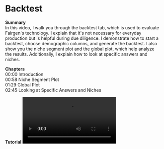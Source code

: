 # Backtest

**Summary**
<br /> In this video, I walk you through the backtest tab, which is used to evaluate Fairgen's technology. I explain that it's not necessary for everyday production but is helpful during due diligence. I demonstrate how to start a backtest, choose demographic columns, and generate the backtest. I also show you the niche segment plot and the global plot, which help analyze the results. Additionally, I explain how to look at specific answers and niches. 

**Chapters**
<br /> 00:00 Introduction
<br /> 00:58 Niche Segment Plot
<br /> 01:29 Global Plot
<br /> 02:45 Looking at Specific Answers and Niches

**Tutorial**
![type:video](https://fairgen-app-static.s3.amazonaws.com/docs/documentation-videos/backtests.mp4)